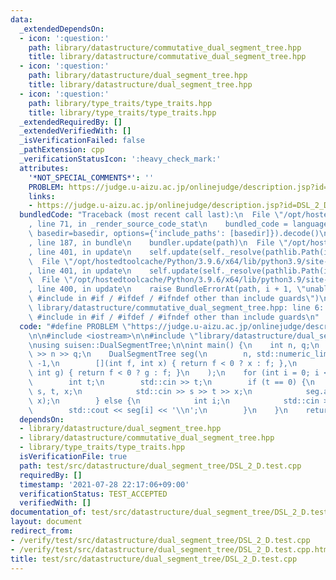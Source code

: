 ```yaml
---
data:
  _extendedDependsOn:
  - icon: ':question:'
    path: library/datastructure/commutative_dual_segment_tree.hpp
    title: library/datastructure/commutative_dual_segment_tree.hpp
  - icon: ':question:'
    path: library/datastructure/dual_segment_tree.hpp
    title: library/datastructure/dual_segment_tree.hpp
  - icon: ':question:'
    path: library/type_traits/type_traits.hpp
    title: library/type_traits/type_traits.hpp
  _extendedRequiredBy: []
  _extendedVerifiedWith: []
  _isVerificationFailed: false
  _pathExtension: cpp
  _verificationStatusIcon: ':heavy_check_mark:'
  attributes:
    '*NOT_SPECIAL_COMMENTS*': ''
    PROBLEM: https://judge.u-aizu.ac.jp/onlinejudge/description.jsp?id=DSL_2_D
    links:
    - https://judge.u-aizu.ac.jp/onlinejudge/description.jsp?id=DSL_2_D
  bundledCode: "Traceback (most recent call last):\n  File \"/opt/hostedtoolcache/Python/3.9.6/x64/lib/python3.9/site-packages/onlinejudge_verify/documentation/build.py\"\
    , line 71, in _render_source_code_stat\n    bundled_code = language.bundle(stat.path,\
    \ basedir=basedir, options={'include_paths': [basedir]}).decode()\n  File \"/opt/hostedtoolcache/Python/3.9.6/x64/lib/python3.9/site-packages/onlinejudge_verify/languages/cplusplus.py\"\
    , line 187, in bundle\n    bundler.update(path)\n  File \"/opt/hostedtoolcache/Python/3.9.6/x64/lib/python3.9/site-packages/onlinejudge_verify/languages/cplusplus_bundle.py\"\
    , line 401, in update\n    self.update(self._resolve(pathlib.Path(included), included_from=path))\n\
    \  File \"/opt/hostedtoolcache/Python/3.9.6/x64/lib/python3.9/site-packages/onlinejudge_verify/languages/cplusplus_bundle.py\"\
    , line 401, in update\n    self.update(self._resolve(pathlib.Path(included), included_from=path))\n\
    \  File \"/opt/hostedtoolcache/Python/3.9.6/x64/lib/python3.9/site-packages/onlinejudge_verify/languages/cplusplus_bundle.py\"\
    , line 400, in update\n    raise BundleErrorAt(path, i + 1, \"unable to process\
    \ #include in #if / #ifdef / #ifndef other than include guards\")\nonlinejudge_verify.languages.cplusplus_bundle.BundleErrorAt:\
    \ library/datastructure/commutative_dual_segment_tree.hpp: line 6: unable to process\
    \ #include in #if / #ifdef / #ifndef other than include guards\n"
  code: "#define PROBLEM \"https://judge.u-aizu.ac.jp/onlinejudge/description.jsp?id=DSL_2_D\"\
    \n\n#include <iostream>\n\n#include \"library/datastructure/dual_segment_tree.hpp\"\
    \nusing suisen::DualSegmentTree;\n\nint main() {\n    int n, q;\n    std::cin\
    \ >> n >> q;\n    DualSegmentTree seg(\n        n, std::numeric_limits<int>::max(),\
    \ -1,\n        [](int f, int x) { return f < 0 ? x : f; },\n        [](int f,\
    \ int g) { return f < 0 ? g : f; }\n    );\n    for (int i = 0; i < q; ++i) {\n\
    \        int t;\n        std::cin >> t;\n        if (t == 0) {\n            int\
    \ s, t, x;\n            std::cin >> s >> t >> x;\n            seg.apply(s, ++t,\
    \ x);\n        } else {\n            int i;\n            std::cin >> i;\n    \
    \        std::cout << seg[i] << '\\n';\n        }\n    }\n    return 0;\n}"
  dependsOn:
  - library/datastructure/dual_segment_tree.hpp
  - library/datastructure/commutative_dual_segment_tree.hpp
  - library/type_traits/type_traits.hpp
  isVerificationFile: true
  path: test/src/datastructure/dual_segment_tree/DSL_2_D.test.cpp
  requiredBy: []
  timestamp: '2021-07-28 22:17:06+09:00'
  verificationStatus: TEST_ACCEPTED
  verifiedWith: []
documentation_of: test/src/datastructure/dual_segment_tree/DSL_2_D.test.cpp
layout: document
redirect_from:
- /verify/test/src/datastructure/dual_segment_tree/DSL_2_D.test.cpp
- /verify/test/src/datastructure/dual_segment_tree/DSL_2_D.test.cpp.html
title: test/src/datastructure/dual_segment_tree/DSL_2_D.test.cpp
---
```

